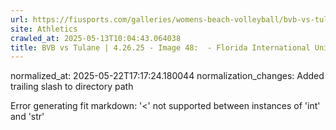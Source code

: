 ```yaml
---
url: https://fiusports.com/galleries/womens-beach-volleyball/bvb-vs-tulane-4-26-25/image-48/358/62912/
site: Athletics
crawled_at: 2025-05-13T10:04:43.064038
title: BVB vs Tulane | 4.26.25 - Image 48:  - Florida International University
---
```

normalized_at: 2025-05-22T17:17:24.180044
normalization_changes: Added trailing slash to directory path

Error generating fit markdown: '<' not supported between instances of 'int' and 'str'